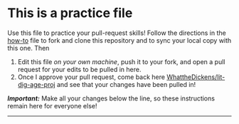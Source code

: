 # This is a practice file

Use this file to practice your pull-request skills! Follow the directions in the [how-to](../how-to.md) file to fork and clone this repository and to sync your local copy with this one. Then 

1. Edit this file *on your own machine*, push it to your fork, and open a pull request for your edits to be pulled in here.
2. Once I approve your pull request, come back here [WhattheDickens/lit-dig-age-proj](https://github.com/WhatTheDickens/lit-dig-age-proj) and see that your changes have been pulled in!

***Important:*** Make all your changes below the line, so these instructions remain here for everyone else!

---